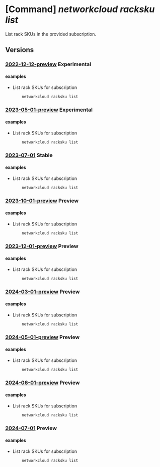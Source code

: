 # [Command] _networkcloud racksku list_

List rack SKUs in the provided subscription.

## Versions

### [2022-12-12-preview](/Resources/mgmt-plane/L3N1YnNjcmlwdGlvbnMve30vcHJvdmlkZXJzL21pY3Jvc29mdC5uZXR3b3JrY2xvdWQvcmFja3NrdXM=/2022-12-12-preview.xml) **Experimental**

<!-- mgmt-plane /subscriptions/{}/providers/microsoft.networkcloud/rackskus 2022-12-12-preview -->

#### examples

- List rack SKUs for subscription
    ```bash
        networkcloud racksku list
    ```

### [2023-05-01-preview](/Resources/mgmt-plane/L3N1YnNjcmlwdGlvbnMve30vcHJvdmlkZXJzL21pY3Jvc29mdC5uZXR3b3JrY2xvdWQvcmFja3NrdXM=/2023-05-01-preview.xml) **Experimental**

<!-- mgmt-plane /subscriptions/{}/providers/microsoft.networkcloud/rackskus 2023-05-01-preview -->

#### examples

- List rack SKUs for subscription
    ```bash
        networkcloud racksku list
    ```

### [2023-07-01](/Resources/mgmt-plane/L3N1YnNjcmlwdGlvbnMve30vcHJvdmlkZXJzL21pY3Jvc29mdC5uZXR3b3JrY2xvdWQvcmFja3NrdXM=/2023-07-01.xml) **Stable**

<!-- mgmt-plane /subscriptions/{}/providers/microsoft.networkcloud/rackskus 2023-07-01 -->

#### examples

- List rack SKUs for subscription
    ```bash
        networkcloud racksku list
    ```

### [2023-10-01-preview](/Resources/mgmt-plane/L3N1YnNjcmlwdGlvbnMve30vcHJvdmlkZXJzL21pY3Jvc29mdC5uZXR3b3JrY2xvdWQvcmFja3NrdXM=/2023-10-01-preview.xml) **Preview**

<!-- mgmt-plane /subscriptions/{}/providers/microsoft.networkcloud/rackskus 2023-10-01-preview -->

#### examples

- List rack SKUs for subscription
    ```bash
        networkcloud racksku list
    ```

### [2023-12-01-preview](/Resources/mgmt-plane/L3N1YnNjcmlwdGlvbnMve30vcHJvdmlkZXJzL21pY3Jvc29mdC5uZXR3b3JrY2xvdWQvcmFja3NrdXM=/2023-12-01-preview.xml) **Preview**

<!-- mgmt-plane /subscriptions/{}/providers/microsoft.networkcloud/rackskus 2023-12-01-preview -->

#### examples

- List rack SKUs for subscription
    ```bash
        networkcloud racksku list
    ```

### [2024-03-01-preview](/Resources/mgmt-plane/L3N1YnNjcmlwdGlvbnMve30vcHJvdmlkZXJzL21pY3Jvc29mdC5uZXR3b3JrY2xvdWQvcmFja3NrdXM=/2024-03-01-preview.xml) **Preview**

<!-- mgmt-plane /subscriptions/{}/providers/microsoft.networkcloud/rackskus 2024-03-01-preview -->

#### examples

- List rack SKUs for subscription
    ```bash
        networkcloud racksku list
    ```

### [2024-05-01-preview](/Resources/mgmt-plane/L3N1YnNjcmlwdGlvbnMve30vcHJvdmlkZXJzL21pY3Jvc29mdC5uZXR3b3JrY2xvdWQvcmFja3NrdXM=/2024-05-01-preview.xml) **Preview**

<!-- mgmt-plane /subscriptions/{}/providers/microsoft.networkcloud/rackskus 2024-05-01-preview -->

#### examples

- List rack SKUs for subscription
    ```bash
        networkcloud racksku list
    ```

### [2024-06-01-preview](/Resources/mgmt-plane/L3N1YnNjcmlwdGlvbnMve30vcHJvdmlkZXJzL21pY3Jvc29mdC5uZXR3b3JrY2xvdWQvcmFja3NrdXM=/2024-06-01-preview.xml) **Preview**

<!-- mgmt-plane /subscriptions/{}/providers/microsoft.networkcloud/rackskus 2024-06-01-preview -->

#### examples

- List rack SKUs for subscription
    ```bash
        networkcloud racksku list
    ```

### [2024-07-01](/Resources/mgmt-plane/L3N1YnNjcmlwdGlvbnMve30vcHJvdmlkZXJzL21pY3Jvc29mdC5uZXR3b3JrY2xvdWQvcmFja3NrdXM=/2024-07-01.xml) **Preview**

<!-- mgmt-plane /subscriptions/{}/providers/microsoft.networkcloud/rackskus 2024-07-01 -->

#### examples

- List rack SKUs for subscription
    ```bash
        networkcloud racksku list
    ```
